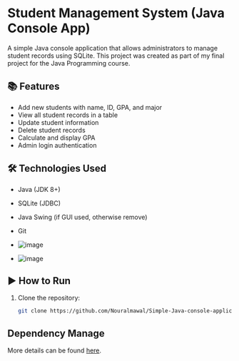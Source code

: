 # Student Management System (Java Console App)

A simple Java console application that allows administrators to manage student records using SQLite. This project was created as part of my final project for the Java Programming course.

## 📚 Features

- Add new students with name, ID, GPA, and major
- View all student records in a table
- Update student information
- Delete student records
- Calculate and display GPA
- Admin login authentication

## 🛠️ Technologies Used

- Java (JDK 8+)
- SQLite (JDBC)
- Java Swing (if GUI used, otherwise remove)
- Git

- ![image](https://github.com/user-attachments/assets/2cb73122-664b-4c6e-a793-7b6c660e156c)
- ![image](https://github.com/user-attachments/assets/2254b760-540f-4dfc-8249-d1e232fe51c1)



## ▶️ How to Run

1. Clone the repository:
   ```bash
   git clone https://github.com/Nouralmawal/Simple-Java-console-application-.git
   

## Dependency Manage
More details can be found [here](https://github.com/microsoft/vscode-java-dependency#manage-dependencies).
